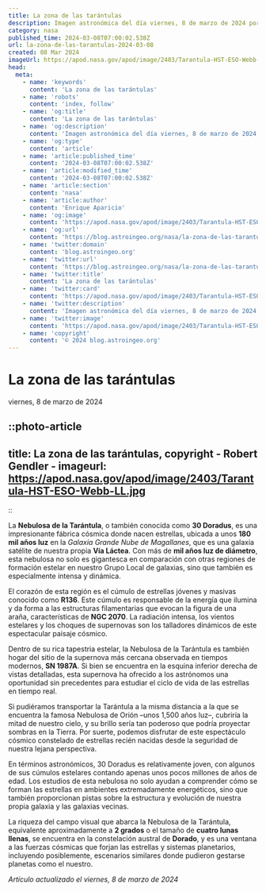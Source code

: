 ```yaml
---
title: La zona de las tarántulas
description: Imagen astronómica del día viernes, 8 de marzo de 2024 por la NASA; La zona de las tarántulas
category: nasa
published_time: 2024-03-08T07:00:02.538Z
url: la-zona-de-las-tarantulas-2024-03-08
created: 08 Mar 2024
imageUrl: https://apod.nasa.gov/apod/image/2403/Tarantula-HST-ESO-Webb-LL.jpg
head:
  meta:
    - name: 'keywords'
      content: 'La zona de las tarántulas'
    - name: 'robots'
      content: 'index, follow'
    - name: 'og:title'
      content: 'La zona de las tarántulas'
    - name: 'og:description'
      content: 'Imagen astronómica del día viernes, 8 de marzo de 2024 por la NASA; La zona de las tarántulas'
    - name: 'og:type'
      content: 'article'
    - name: 'article:published_time'
      content: '2024-03-08T07:00:02.538Z'
    - name: 'article:modified_time'
      content: '2024-03-08T07:00:02.538Z'
    - name: 'article:section'
      content: 'nasa'
    - name: 'article:author'
      content: 'Enrique Aparicio'
    - name: 'og:image'
      content: 'https://apod.nasa.gov/apod/image/2403/Tarantula-HST-ESO-Webb-LL.jpg'
    - name: 'og:url'
      content: 'https://blog.astroingeo.org/nasa/la-zona-de-las-tarantulas-2024-03-08'
    - name: 'twitter:domain'
      content: 'blog.astroingeo.org'
    - name: 'twitter:url'
      content: 'https://blog.astroingeo.org/nasa/la-zona-de-las-tarantulas-2024-03-08'
    - name: 'twitter:title'
      content: 'La zona de las tarántulas'
    - name: 'twitter:card'
      content: 'https://apod.nasa.gov/apod/image/2403/Tarantula-HST-ESO-Webb-LL.jpg'
    - name: 'twitter:description'
      content: 'Imagen astronómica del día viernes, 8 de marzo de 2024 por la NASA; La zona de las tarántulas'
    - name: 'twitter:image'
      content: 'https://apod.nasa.gov/apod/image/2403/Tarantula-HST-ESO-Webb-LL.jpg'
    - name: 'copyright'
      content: '© 2024 blog.astroingeo.org'
---
```

# La zona de las tarántulas
viernes, 8 de marzo de 2024


::photo-article
---
title: La zona de las tarántulas, copyright - Robert Gendler -
imageurl: https://apod.nasa.gov/apod/image/2403/Tarantula-HST-ESO-Webb-LL.jpg
---
::



La **Nebulosa de la Tarántula**, o también conocida como **30 Doradus**, es una impresionante fábrica cósmica donde nacen estrellas, ubicada a unos **180 mil años luz** en la *Galaxia Grande Nube de Magallanes*, que es una galaxia satélite de nuestra propia **Vía Láctea**. Con más de **mil años luz de diámetro**, esta nebulosa no solo es gigantesca en comparación con otras regiones de formación estelar en nuestro Grupo Local de galaxias, sino que también es especialmente intensa y dinámica.

El corazón de esta región es el cúmulo de estrellas jóvenes y masivas conocido como **R136**. Este cúmulo es responsable de la energía que ilumina y da forma a las estructuras filamentarias que evocan la figura de una araña, características de **NGC 2070**. La radiación intensa, los vientos estelares y los choques de supernovas son los talladores dinámicos de este espectacular paisaje cósmico.

Dentro de su rica tapestria estelar, la Nebulosa de la Tarántula es también hogar del sitio de la supernova más cercana observada en tiempos modernos, **SN 1987A**. Si bien se encuentra en la esquina inferior derecha de vistas detalladas, esta supernova ha ofrecido a los astrónomos una oportunidad sin precedentes para estudiar el ciclo de vida de las estrellas en tiempo real.

Si pudiéramos transportar la Tarántula a la misma distancia a la que se encuentra la famosa Nebulosa de Orión –unos 1,500 años luz–, cubriría la mitad de nuestro cielo, y su brillo sería tan poderoso que podría proyectar sombras en la Tierra. Por suerte, podemos disfrutar de este espectáculo cósmico constelado de estrellas recién nacidas desde la seguridad de nuestra lejana perspectiva.

En términos astronómicos, 30 Doradus es relativamente joven, con algunos de sus cúmulos estelares contando apenas unos pocos millones de años de edad. Los estudios de esta nebulosa no solo ayudan a comprender cómo se forman las estrellas en ambientes extremadamente energéticos, sino que también proporcionan pistas sobre la estructura y evolución de nuestra propia galaxia y las galaxias vecinas.

La riqueza del campo visual que abarca la Nebulosa de la Tarántula, equivalente aproximadamente a **2 grados** o el tamaño de **cuatro lunas llenas**, se encuentra en la constelación austral de **Dorado**, y es una ventana a las fuerzas cósmicas que forjan las estrellas y sistemas planetarios, incluyendo posiblemente, escenarios similares donde pudieron gestarse planetas como el nuestro.

_Artículo actualizado el viernes, 8 de marzo de 2024_